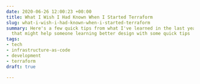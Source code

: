 ```yaml
---
date: 2020-06-26 12:00:23 +00:00
title: What I Wish I Had Known When I Started Terraform
slug: what-i-wish-i-had-known-when-i-started-terraform
summary: Here's a few quick tips from what I've learned in the last year with Terraform
  that might help someone learning better design with some quick tips
tags:
- tech
- infrastructure-as-code
- development
- terraform
draft: true

---
```

